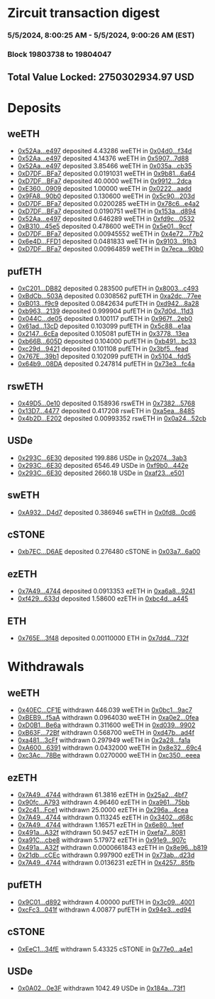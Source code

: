 # Zircuit transaction digest
### 5/5/2024, 8:00:25 AM - 5/5/2024, 9:00:26 AM (EST)
### Block 19803738 to 19804047

## Total Value Locked: 2750302934.97 USD

# Deposits
## weETH
- [0x52Aa...e497](https://etherscan.io/address/0x52Aa899454998Be5b000Ad077a46Bbe360F4e497) deposited 4.43286 weETH in [0x04d0...f34d](https://etherscan.io/tx/0x52Aa899454998Be5b000Ad077a46Bbe360F4e497)
- [0x52Aa...e497](https://etherscan.io/address/0x52Aa899454998Be5b000Ad077a46Bbe360F4e497) deposited 4.14376 weETH in [0x5907...7d88](https://etherscan.io/tx/0x52Aa899454998Be5b000Ad077a46Bbe360F4e497)
- [0x52Aa...e497](https://etherscan.io/address/0x52Aa899454998Be5b000Ad077a46Bbe360F4e497) deposited 3.85466 weETH in [0x035a...cb35](https://etherscan.io/tx/0x52Aa899454998Be5b000Ad077a46Bbe360F4e497)
- [0xD7DF...BFa7](https://etherscan.io/address/0xD7DF7E085214743530afF339aFC420c7c720BFa7) deposited 0.0191031 weETH in [0x9b81...6a64](https://etherscan.io/tx/0xD7DF7E085214743530afF339aFC420c7c720BFa7)
- [0xD7DF...BFa7](https://etherscan.io/address/0xD7DF7E085214743530afF339aFC420c7c720BFa7) deposited 40.0000 weETH in [0x9912...2dca](https://etherscan.io/tx/0xD7DF7E085214743530afF339aFC420c7c720BFa7)
- [0xE360...0909](https://etherscan.io/address/0xE36092B847dE5bE70D52F1b978E9269C43330909) deposited 1.00000 weETH in [0x0222...aadd](https://etherscan.io/tx/0xE36092B847dE5bE70D52F1b978E9269C43330909)
- [0x9FA8...90b0](https://etherscan.io/address/0x9FA8e4DeDD4c7241eC3f488112AEE76b448F90b0) deposited 0.130600 weETH in [0x5c90...203d](https://etherscan.io/tx/0x9FA8e4DeDD4c7241eC3f488112AEE76b448F90b0)
- [0xD7DF...BFa7](https://etherscan.io/address/0xD7DF7E085214743530afF339aFC420c7c720BFa7) deposited 0.0200285 weETH in [0x78c6...e4a2](https://etherscan.io/tx/0xD7DF7E085214743530afF339aFC420c7c720BFa7)
- [0xD7DF...BFa7](https://etherscan.io/address/0xD7DF7E085214743530afF339aFC420c7c720BFa7) deposited 0.0190751 weETH in [0x153a...d894](https://etherscan.io/tx/0xD7DF7E085214743530afF339aFC420c7c720BFa7)
- [0x52Aa...e497](https://etherscan.io/address/0x52Aa899454998Be5b000Ad077a46Bbe360F4e497) deposited 0.646289 weETH in [0xfd9c...0532](https://etherscan.io/tx/0x52Aa899454998Be5b000Ad077a46Bbe360F4e497)
- [0xB310...45e5](https://etherscan.io/address/0xB310Ac621d203CEE634b3A99aE50b344454345e5) deposited 0.478600 weETH in [0x5e01...9ccf](https://etherscan.io/tx/0xB310Ac621d203CEE634b3A99aE50b344454345e5)
- [0xD7DF...BFa7](https://etherscan.io/address/0xD7DF7E085214743530afF339aFC420c7c720BFa7) deposited 0.00945552 weETH in [0x4e72...77b2](https://etherscan.io/tx/0xD7DF7E085214743530afF339aFC420c7c720BFa7)
- [0x6e4D...FFD1](https://etherscan.io/address/0x6e4DBD66cf712E6074225086AD822A1Bfd15FFD1) deposited 0.0481833 weETH in [0x9103...91b3](https://etherscan.io/tx/0x6e4DBD66cf712E6074225086AD822A1Bfd15FFD1)
- [0xD7DF...BFa7](https://etherscan.io/address/0xD7DF7E085214743530afF339aFC420c7c720BFa7) deposited 0.00964859 weETH in [0x7eca...90b0](https://etherscan.io/tx/0xD7DF7E085214743530afF339aFC420c7c720BFa7)
## pufETH
- [0xC201...DB82](https://etherscan.io/address/0xC20147E9755Dab1fC530ffe9793236c1072FDB82) deposited 0.283500 pufETH in [0x8003...c493](https://etherscan.io/tx/0xC20147E9755Dab1fC530ffe9793236c1072FDB82)
- [0xBdCb...503A](https://etherscan.io/address/0xBdCbe76BE7Aa932E5A0E5cCc01dD74CB5fd5503A) deposited 0.0308562 pufETH in [0xa2dc...77ee](https://etherscan.io/tx/0xBdCbe76BE7Aa932E5A0E5cCc01dD74CB5fd5503A)
- [0xB013...f9c9](https://etherscan.io/address/0xB013A01d2fDD352d8E542d8DB36127273F30f9c9) deposited 0.0842634 pufETH in [0xd942...8a28](https://etherscan.io/tx/0xB013A01d2fDD352d8E542d8DB36127273F30f9c9)
- [0xb963...2139](https://etherscan.io/address/0xb9635e08bB5d4d99e5BB8FF2E295b37458bb2139) deposited 0.999904 pufETH in [0x7d0d...11d3](https://etherscan.io/tx/0xb9635e08bB5d4d99e5BB8FF2E295b37458bb2139)
- [0x044C...de05](https://etherscan.io/address/0x044CDdB0cAB52CfA44c7711738De5edc8225de05) deposited 0.100117 pufETH in [0x967f...2eb0](https://etherscan.io/tx/0x044CDdB0cAB52CfA44c7711738De5edc8225de05)
- [0x61ad...13cD](https://etherscan.io/address/0x61ad46521A6c22C4EA2079757655B8Fb969B13cD) deposited 0.103099 pufETH in [0x5c88...e1aa](https://etherscan.io/tx/0x61ad46521A6c22C4EA2079757655B8Fb969B13cD)
- [0x2147...6cEa](https://etherscan.io/address/0x2147711E42b4764a268C4BF0Ae035928d8976cEa) deposited 0.105081 pufETH in [0x3778...13ea](https://etherscan.io/tx/0x2147711E42b4764a268C4BF0Ae035928d8976cEa)
- [0xb66B...605D](https://etherscan.io/address/0xb66B0C9636711Fb25714B513283636dd663E605D) deposited 0.104000 pufETH in [0xb491...bc33](https://etherscan.io/tx/0xb66B0C9636711Fb25714B513283636dd663E605D)
- [0xc29d...9421](https://etherscan.io/address/0xc29ddA1b0BCcd9d73917F51608e5C242Af8f9421) deposited 0.101108 pufETH in [0x3bf5...fead](https://etherscan.io/tx/0xc29ddA1b0BCcd9d73917F51608e5C242Af8f9421)
- [0x767E...39b1](https://etherscan.io/address/0x767E752d8fA6e0133fa6f255682966eE2A8739b1) deposited 0.102099 pufETH in [0x5104...fdd5](https://etherscan.io/tx/0x767E752d8fA6e0133fa6f255682966eE2A8739b1)
- [0x64b9...08DA](https://etherscan.io/address/0x64b9169bF437452c685a2396a401053f3E9d08DA) deposited 0.247814 pufETH in [0x73e3...fc4a](https://etherscan.io/tx/0x64b9169bF437452c685a2396a401053f3E9d08DA)
## rswETH
- [0x49D5...0e10](https://etherscan.io/address/0x49D5E4FF105F26e3119C378052756d070F160e10) deposited 0.158936 rswETH in [0x7382...5768](https://etherscan.io/tx/0x49D5E4FF105F26e3119C378052756d070F160e10)
- [0x13D7...4477](https://etherscan.io/address/0x13D79eBA9C6f0F967BAdF0571A2635B7Ae9b4477) deposited 0.417208 rswETH in [0xa5ea...8485](https://etherscan.io/tx/0x13D79eBA9C6f0F967BAdF0571A2635B7Ae9b4477)
- [0x4b2D...E202](https://etherscan.io/address/0x4b2D4F1FdC8395AAf44627c9B82AD62463c6E202) deposited 0.00993352 rswETH in [0x0a24...52cb](https://etherscan.io/tx/0x4b2D4F1FdC8395AAf44627c9B82AD62463c6E202)
## USDe
- [0x293C...6E30](https://etherscan.io/address/0x293C6937D8D82e05B01335F7B33FBA0c8e256E30) deposited 199.886 USDe in [0x2074...3ab3](https://etherscan.io/tx/0x293C6937D8D82e05B01335F7B33FBA0c8e256E30)
- [0x293C...6E30](https://etherscan.io/address/0x293C6937D8D82e05B01335F7B33FBA0c8e256E30) deposited 6546.49 USDe in [0xf9b0...442e](https://etherscan.io/tx/0x293C6937D8D82e05B01335F7B33FBA0c8e256E30)
- [0x293C...6E30](https://etherscan.io/address/0x293C6937D8D82e05B01335F7B33FBA0c8e256E30) deposited 2660.18 USDe in [0xaf23...e501](https://etherscan.io/tx/0x293C6937D8D82e05B01335F7B33FBA0c8e256E30)
## swETH
- [0xA932...D4d7](https://etherscan.io/address/0xA93205ba7726F5B0Eb8d42fBeD2698c50B32D4d7) deposited 0.386946 swETH in [0x0fd8...0cd6](https://etherscan.io/tx/0xA93205ba7726F5B0Eb8d42fBeD2698c50B32D4d7)
## cSTONE
- [0xb7EC...D6AE](https://etherscan.io/address/0xb7ECc2e830faC31Cb7Ded8Abb4556955287DD6AE) deposited 0.276480 cSTONE in [0x03a7...6a00](https://etherscan.io/tx/0xb7ECc2e830faC31Cb7Ded8Abb4556955287DD6AE)
## ezETH
- [0x7A49...4744](https://etherscan.io/address/0x7A493Be5c2ce014cD049Bf178a1ac0Db1B434744) deposited 0.0913353 ezETH in [0xa6a8...9241](https://etherscan.io/tx/0x7A493Be5c2ce014cD049Bf178a1ac0Db1B434744)
- [0xf429...633d](https://etherscan.io/address/0xf4293A85e36319a61562A03c568D474088e9633d) deposited 1.58600 ezETH in [0xbc4d...a445](https://etherscan.io/tx/0xf4293A85e36319a61562A03c568D474088e9633d)
## ETH
- [0x765E...3f48](https://etherscan.io/address/0x765E72e8921638Eb793228f2bB1E76a1c0713f48) deposited 0.00110000 ETH in [0x7dd4...732f](https://etherscan.io/tx/0x765E72e8921638Eb793228f2bB1E76a1c0713f48)
# Withdrawals
## weETH
- [0x40EC...CF1E](https://etherscan.io/address/0x40ECd16F50d076B0CD79249b7a0314e3fa57CF1E) withdrawn 446.039 weETH in [0x0bc1...9ac7](https://etherscan.io/tx/0x40ECd16F50d076B0CD79249b7a0314e3fa57CF1E)
- [0xBEB9...f5aA](https://etherscan.io/address/0xBEB98a87371674044776C2dF1de1e9A12DB5f5aA) withdrawn 0.0964030 weETH in [0xa0e2...0fea](https://etherscan.io/tx/0xBEB98a87371674044776C2dF1de1e9A12DB5f5aA)
- [0xD0B1...Be6a](https://etherscan.io/address/0xD0B188a3092222A6D8942536EDae9A3BA559Be6a) withdrawn 0.311600 weETH in [0xd039...9902](https://etherscan.io/tx/0xD0B188a3092222A6D8942536EDae9A3BA559Be6a)
- [0xB63F...72Bf](https://etherscan.io/address/0xB63F20E84EBd6B9EbAEe99845c68A18F0fc772Bf) withdrawn 0.568700 weETH in [0xd47b...ad4f](https://etherscan.io/tx/0xB63F20E84EBd6B9EbAEe99845c68A18F0fc772Bf)
- [0xa481...3cFf](https://etherscan.io/address/0xa48162bFBfFa7e68E9f695Ca3b1b1746534d3cFf) withdrawn 0.297949 weETH in [0x2a28...fa1a](https://etherscan.io/tx/0xa48162bFBfFa7e68E9f695Ca3b1b1746534d3cFf)
- [0xA600...6391](https://etherscan.io/address/0xA60008b15159D12cdCFadB55A6E27Fe41B5C6391) withdrawn 0.0432000 weETH in [0x8e32...69c4](https://etherscan.io/tx/0xA60008b15159D12cdCFadB55A6E27Fe41B5C6391)
- [0xc3Ac...78Be](https://etherscan.io/address/0xc3Ac85548DA38E672567a674E2E682C74A1878Be) withdrawn 0.0270000 weETH in [0xc350...eeea](https://etherscan.io/tx/0xc3Ac85548DA38E672567a674E2E682C74A1878Be)
## ezETH
- [0x7A49...4744](https://etherscan.io/address/0x7A493Be5c2ce014cD049Bf178a1ac0Db1B434744) withdrawn 61.3816 ezETH in [0x25a2...4bf7](https://etherscan.io/tx/0x7A493Be5c2ce014cD049Bf178a1ac0Db1B434744)
- [0x90fc...A793](https://etherscan.io/address/0x90fcBAb6F2c7fC17A6309bB87f41419591BDA793) withdrawn 4.96460 ezETH in [0xa961...75bb](https://etherscan.io/tx/0x90fcBAb6F2c7fC17A6309bB87f41419591BDA793)
- [0x2c41...Fce1](https://etherscan.io/address/0x2c413E33fA8328D5253b6cB9E6379B19762EFce1) withdrawn 25.0000 ezETH in [0x296a...4cea](https://etherscan.io/tx/0x2c413E33fA8328D5253b6cB9E6379B19762EFce1)
- [0x7A49...4744](https://etherscan.io/address/0x7A493Be5c2ce014cD049Bf178a1ac0Db1B434744) withdrawn 0.113245 ezETH in [0x3402...d68c](https://etherscan.io/tx/0x7A493Be5c2ce014cD049Bf178a1ac0Db1B434744)
- [0x7A49...4744](https://etherscan.io/address/0x7A493Be5c2ce014cD049Bf178a1ac0Db1B434744) withdrawn 1.16571 ezETH in [0x6e80...1eef](https://etherscan.io/tx/0x7A493Be5c2ce014cD049Bf178a1ac0Db1B434744)
- [0x491a...A32f](https://etherscan.io/address/0x491aA86F7D6544c594C6bd573f1AdeB640bbA32f) withdrawn 50.9457 ezETH in [0xefa7...8081](https://etherscan.io/tx/0x491aA86F7D6544c594C6bd573f1AdeB640bbA32f)
- [0xa91C...cbe8](https://etherscan.io/address/0xa91C173412015Bb9742F8C84196558765231cbe8) withdrawn 5.17972 ezETH in [0x91e9...907c](https://etherscan.io/tx/0xa91C173412015Bb9742F8C84196558765231cbe8)
- [0x491a...A32f](https://etherscan.io/address/0x491aA86F7D6544c594C6bd573f1AdeB640bbA32f) withdrawn 0.0000661843 ezETH in [0x8e96...b819](https://etherscan.io/tx/0x491aA86F7D6544c594C6bd573f1AdeB640bbA32f)
- [0x21db...cCEc](https://etherscan.io/address/0x21dbF0eF37b8D27C8b5c0df41008dF29409AcCEc) withdrawn 0.997900 ezETH in [0x73ab...d23d](https://etherscan.io/tx/0x21dbF0eF37b8D27C8b5c0df41008dF29409AcCEc)
- [0x7A49...4744](https://etherscan.io/address/0x7A493Be5c2ce014cD049Bf178a1ac0Db1B434744) withdrawn 0.0136231 ezETH in [0x4257...85fb](https://etherscan.io/tx/0x7A493Be5c2ce014cD049Bf178a1ac0Db1B434744)
## pufETH
- [0x9C01...d892](https://etherscan.io/address/0x9C01b839c6091E519FD4749efA8B81E190c6d892) withdrawn 4.00000 pufETH in [0x3c09...4001](https://etherscan.io/tx/0x9C01b839c6091E519FD4749efA8B81E190c6d892)
- [0xcFc3...041f](https://etherscan.io/address/0xcFc3975f50208d6914ee472e4A290F0D232b041f) withdrawn 4.00877 pufETH in [0x94e3...ed94](https://etherscan.io/tx/0xcFc3975f50208d6914ee472e4A290F0D232b041f)
## cSTONE
- [0xEeC1...34fE](https://etherscan.io/address/0xEeC1634194C1A059b120bef7711D97Ac270134fE) withdrawn 5.43325 cSTONE in [0x77e0...a4e1](https://etherscan.io/tx/0xEeC1634194C1A059b120bef7711D97Ac270134fE)
## USDe
- [0x0A02...0e3F](https://etherscan.io/address/0x0A02AEf6612FD0D694A5c43b66bFf529AF840e3F) withdrawn 1042.49 USDe in [0x184a...73f1](https://etherscan.io/tx/0x0A02AEf6612FD0D694A5c43b66bFf529AF840e3F)
